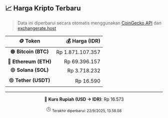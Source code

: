 

<!-- HARGA_KRIPTO -->
## 📈 Harga Kripto Terbaru

> Data ini diperbarui secara otomatis menggunakan [CoinGecko API](https://www.coingecko.com/) dan [exchangerate.host](https://exchangerate.host/)

<div align="center">

| 🪙 Token | 💰 Harga (IDR) |
|:------:|---------------:|
| 🟠 **Bitcoin (BTC)**   | Rp 1.871.107.357 |
| 🔵 **Ethereum (ETH)**  | Rp 69.396.157 |
| 🟣 **Solana (SOL)**    | Rp 3.718.232 |
| 🟢 **Tether (USDT)**   | Rp 16.590 |

---

💱 **Kurs Rupiah (USD → IDR)**: Rp 16.573

🕒 <sub>Terakhir diperbarui: 22/9/2025, 13.58.08</sub>

</div>
<!-- /HARGA_KRIPTO -->